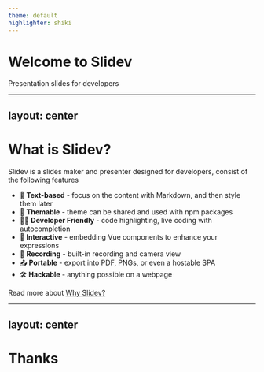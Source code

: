 ```yaml
---
theme: default
highlighter: shiki
---
```


# Welcome to Slidev

Presentation slides for developers


---
layout: center
---

# What is Slidev?

Slidev is a slides maker and presenter designed for developers, consist of the
following features

- 📝 **Text-based** - focus on the content with Markdown, and then style them
  later
- 🎨 **Themable** - theme can be shared and used with npm packages
- 🧑‍💻 **Developer Friendly** - code highlighting, live coding with
  autocompletion
- 🤹 **Interactive** - embedding Vue components to enhance your expressions
- 🎥 **Recording** - built-in recording and camera view
- 📤 **Portable** - export into PDF, PNGs, or even a hostable SPA
- 🛠 **Hackable** - anything possible on a webpage

Read more about [Why Slidev?](https://sli.dev/guide/why)

---
layout: center
---


# Thanks
